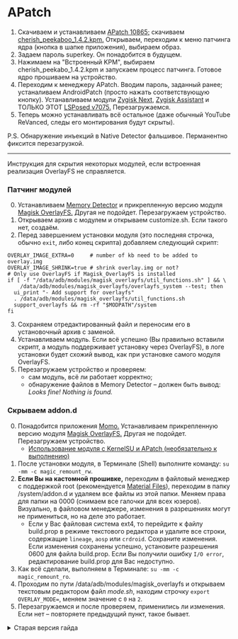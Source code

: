 # APatch
1. Скачиваем и устанавливаем [APatch 10865;](https://github.com/begoniacommunity/list/blob/files/apatch-stuff/APatch-10865.apk) скачиваем [cherish_peekaboo_1.4.2.kpm.](https://github.com/begoniacommunity/list/blob/files/apatch-stuff/cherish_peekaboo_1.4.2.kpm) Открываем, переходим к меню патчинга ядра (кнопка в шапке приложения), выбираем образ.
2. Задаем пароль superkey. Он понадобится в будущем.
3. Нажимаем на "Встроенный KPM", выбираем cherish_peekabo_1.4.2.kpm и запускаем процесс патчинга. Готовое ядро прошиваем на устройство.
4. Переходим к менеджеру APatch. Вводим пароль, заданный ранее; устаналиваем AndroidPatch (просто нажать соответствующую кнопку). Устанавливаем модули [Zygisk Next,](https://github.com/Dr-TSNG/ZygiskNext/releases/tag/v1.1.0) [Zygisk Assistant](https://github.com/snake-4/Zygisk-Assistant/) и ТОЛЬКО ЭТОТ [LSPosed v7075.](https://github.com/begoniacommunity/list/blob/files/apatch-stuff/LSPosed-v7075.zip) Перезагружаемся.
5. Теперь можно устанавливать всё остальное (даже обычный YouTube ReVanced, следы его монтирования будут скрыты).

P.S. Обнаружение инъекций в Native Detector фальшивое. Перманентно фиксится перезагрузкой.
___

Инструкция для скрытия некоторых модулей, если встроенная реализация OverlayFS не справляется.

### Патчинг модулей
0. Устанавливаем [Memory Detector](https://github.com/rushiranpise/detection/blob/main/MemoryDetector_2.1.0.apk) и прикрепленную версию модуля [Magisk OverlayFS.](https://github.com/begoniacommunity/list/blob/files/apatch-stuff/magisk-overlayfs-release_v3.2.2-fixed.zip) Другая не подойдет. Перезагружаем устройство.
1. Открываем архив с модулем и открываем customize.sh. Если такого нет, создаём.
2. Перед завершением установки модуля (это последняя строчка, обычно `exit`, либо конец скрипта) добавляем следующий скрипт:
```
OVERLAY_IMAGE_EXTRA=0     # number of kb need to be added to overlay.img
OVERLAY_IMAGE_SHRINK=true # shrink overlay.img or not?
# Only use OverlayFS if Magisk_OverlayFS is installed
if [ -f "/data/adb/modules/magisk_overlayfs/util_functions.sh" ] && \
    /data/adb/modules/magisk_overlayfs/overlayfs_system --test; then
  ui_print "- Add support for overlayfs"
  . /data/adb/modules/magisk_overlayfs/util_functions.sh
  support_overlayfs && rm -rf "$MODPATH"/system
fi
```

3. Сохраняем отредактированный файл и переносим его в установочный архив с заменой. 
4. Устанавливаем модуль. Если всё успешно (Вы правильно вставили скрипт, а модуль поддерживает установку через OverlayFS), в логе установки будет схожий вывод, как при установке самого модуля OverlayFS.
5. Перезагружаем устройство и проверяем:
   - сам модуль, всё ли работает корректно;
   - обнаружение файлов в Memory Detector – должен быть вывод: *Looks fine! Nothing is found.*

### Скрываем addon.d
0. Понадобится приложения [Momo.](https://github.com/apkunpacker/MagiskDetection/blob/main/Momo-v4.4.1.apk)
Устанавливаем прикрепленную версию модуля [Magisk OverlayFS.](https://github.com/begoniacommunity/list/blob/files/apatch-stuff/magisk-overlayfs-release_v3.2.2-fixed.zip) Другая не подойдет. Перезагружаем устройство.
   - [Использование модуля с KernelSU и APatch (необязательно к выполнению)](https://github.com/HuskyDG/magic_overlayfs#kernelsu-problem)
1. После установки модуля, в Терминале (Shell) выполните команду: `su -mm -c magic_remount_rw`.
2. **Если Вы на кастомной прошивке,** переходим в файловый менеджер с поддержкой root (рекомендуется [Material Files](https://github.com/zhanghai/MaterialFiles)), переходим в папку /system/addon.d и удаляем все файлы из этой папки. Меняем права для папки на 0000 (снимаем все галочки для всех юзеров). Визуально, в файловом менеджере, изменения в разрешениях могут не примениться, но на деле это работает.
   - Если у Вас файловая система ext4, то перейдите к файлу build.prop в режиме текстового редактора и удалите все строки, содержащие `lineage`, `aosp` или `crdroid`. Сохраните изменения. Если изменения сохранены успешно, установите разрешения 0600 для файла build.prop. Если Вы получили ошибку `I/O error`, редактирование build.prop для Вас недоступно.
3. Как всё сделали, выполняем в Терминале: `su -mm -c magic_remount_ro`.
4. Проходим по пути /data/adb/modules/magisk_overlayfs и открываем текстовым редактором файл *mode.sh*, находим строчку `export OVERLAY_MODE=`, меняем значение с `0` на `2`.
5. Перезагружаемся и после проверяем, применились ли изменения. Если нет – повторяете предыдущий пункт, такое бывает.

<details>

<summary>Старая версия гайда</summary>

## Получение root-прав
### Kitsune Mask (рекомендуется)
<sup>*форк Magisk, ранее Magisk Delta*</sup>

1. Используем [Kitsune Mask (app-release.apk).](https://github.com/HuskyDG/magisk-files/releases)
2. В настройках Kitsune Mask пересобираем приложение с рандомным именем пакета, включаем Zygisk и MagiskHide (ещё опционально можно включить биометрическую аутентификацию, для вашего удобства).
3. Настраиваем скрытие:
   * настроить Hide. В списке выбираем приложения, от которых нужно скрыть доступ к рут-правам.
   * использовать SuList. Включаем одноименную настройку, перезагружаемся. После, в списке выбираем приложения, которые будут иметь доступ к рут-правам и смогут их запросить.  
**Рекомендациия по использованию SuList: активировать опцию _только после_ установки (и настройки, если требуется) всех необходимых модулей.** В противном случае, установка любого модуля с собственными приложением (например, BCR или V4AFX) приведёт к бутлупу. При необходимости в любых изменениях с модулями (установка/удаление, обновление, изменение состояния), **_ОТКЛЮЧИТЕ SuList_**, перезагрузите устройство и только после вносите изменения. Затем SuList можно снова включить.
   
### KernelSU
1. Установите [KernelSU](https://kernelsu.org/) и его менеджер [любым доступным для вас способом.](https://kernelsu.org/guide/installation.html)
2. В KSU Менеджере установите модуль [Zygisk Next,](https://github.com/Dr-TSNG/ZygiskNext/releases) перезагрузитесь и в меню настроек модуля (кнопка "Открыть") включите опцию "Enforce Denylist". Перезагрузите устройство.
3. Перейдите во вкладку Суперпользователь и выберите приложения, которые должны иметь доступ к рут-правам. 

P.S. Вот и первый недостаток KernelSU – вы элементарно не можете скрыть менеджер root-прав, как это работает с пересборкой пакета в Magisk. Потому, здесь у вас есть два рабочих варианта: скрыть приложение менеджера KernelSU [с помощью Hide My Applist](#hide-my-applist-для-lsposed) или удалить его из системы, по необходимости обращаясь к функционалу менеджера через CLI `ksud`. Оставлять приложение в системе, никак не скрывая его, не рекомендуется – все (даже российские) банковские приложения распознают его в системе и блокируют свой функционал.  
**Совершенно никаких преимуществ у KSU перед Kitsune Mask нет.** Поэтому, если ваше устройство официально не поддерживается – даже не вздумайте запариваться с этой херней, оно совершенно не стоит вашего времени и нервов. Да и в любом случае, советую отдать предпочтение привычному и стабильному Magisk.

## Продвинутое скрытие сторонней прошивки, модулей и разблокированного загрузчика

<details>

<summary>Зачем всё это нужно?</summary>

Для корректного, стопроцентного сокрытия любых вмешательств в систему от самых привередливых приложений.  
И здесь нужно объяснить. Таких "привередливых" конечно, очень немного. Пока что. Сейчас, подавляющему большинству приложений, достаточно скрытых root-прав в Magisk Hide, чтобы они воспринимали устройство как безопасное и не резали функционал (или вовсе не запускались, как некоторые игры).  
На деле же Hide-ом дело не ограничивается, иные следы различных вмешательств в систему и девственность устройства по-прежнему видны всем приложениям, а как только их разработчики внедрят улучшенные проверки безопасности, «всё рухнет» – стоит только обновиться. Потому, здесь мы расскажем, как заранее позаботиться о том, чтобы наши модификации было невозможно обнаружить и избавить себя от потенциальных нежданных подвохов в будущем. Проще говоря, сейчас это всё – *для личного спокойствия,* но может сильно пригодится в самом недалёком будущем.

</details>

Рекомендации:  
1. ТОЛЬКО стоковые прошивки ИЛИ crDroid и подобные, где разработчиками предусмотрен спуфинг важных значений из build.prop, считываемых приложениями на предмет уровня безопасности сборки, непосредственно в самой прошивке "из коробки".  
Для хреновых прошивок, где этого не предусмотрено, существует модуль [Sensitive Props,](https://github.com/begoniacommunity/list/tree/magisk-modules#sensitive-props) по возможности подменяющий важные значения в некоторых строках (при том не модифицируя read-only строки, дабы избежать обнаружения Property Modified). Тем не менее, некоторые lineage-specific пропы могут быть по-прежнему доступными для чтения всем приложениям (это можно проверить в любой shell-оболочке без root-доступа, выполнив команду `getprop | grep 'lineage'` / или `'crdroid'`). На момент написания текста, эта проблема решена пока что лишь в Evolution X; этих пропов в принципе не существует на стоковых прошивках вендоров, поэтому они у нас в приоритете. Вы так же можете попробовать удалить их вручную, если это позволяет сделать файловая система на вашем девайсе.

### Инструкция
0. Имеем "чистую" от модулей систему с настроенным Kitsune Mask. Понадобятся приложения [Native Detector,](https://t.me/reveny1) [Native Test,](https://t.me/LSPosed/256) [Momo](https://github.com/apkunpacker/MagiskDetection/blob/main/Momo-v4.4.1.apk) и [Memory Detector.](https://github.com/rushiranpise/detection/blob/main/MemoryDetector_2.1.0.apk) От всех трёх четырёх скрываем root-права в Magisk Hide.
Устанавливаем ранее указанный модуль [Magisk OverlayFS.](https://github.com/HuskyDG/magic_overlayfs) Перезагружаем устройство.
   - Строго рекомендуется следовать [указанной выше инструкции](https://github.com/begoniacommunity/list/blob/main/list/android.md#kitsune-mask) с использованием Kitsune Mask.
   - OverlayFS на официальном Magisk идентичной версии (27.0) не работает!
   - [Использование модуля с KernelSU.](https://github.com/HuskyDG/magic_overlayfs#kernelsu-problem)
1. После установки модуля, в Терминале (Shell) выполните команду: `su -mm -c magic_remount_rw`.
2. **Если вы на кастомной прошивке,** переходим в файловый менеджер с поддержкой root (рекомендуется [Material Files](https://github.com/zhanghai/MaterialFiles)), переходим в папку /system/addon.d и удаляем файл(-ы) из этой папки. Меняем права для папки на 0000 (снимаем все галочки для всех юзеров). Визуально, в файловом менеджере, изменения в разрешениях могут не примениться, но на деле это работает.  
   - Если у вас файловая система ext4: перейдите к файлу build.prop в режиме текстового редактора и удалите все строки, содержащие `lineage`, `aosp` или `crdroid`. Сохраните изменения. Если изменения сохранены успешно, установите разрешения 0600 для файла build.prop. Если вы получили ошибку `I/O error`, редактирование build.prop для вас недоступно.
   - Дополнительно, если в этом есть необходимость, измените в файловой системе то, что хотели.
3. Как всё сделали, выполняем в Терминале: `su -mm -c magic_remount_ro`.
4. Проходим по пути /data/adb/modules/magisk_overlayfs и открываем текстовым редактором файл *mode.sh*, находим строчку `export OVERLAY_MODE=`, меняем значение с `0` на `2`.
5. Перезагружаемся и после проверяем, применились ли изменения. Если нет – повторяете предыдущий пункт, такое бывает.

Переходим в Native Detector – среди вывода обнаружений должно быть только приложение Native Test (да, такой вот тупизм). В приложении Native Test вывод должен быть Normal.  
Переходим в Momo – местный вывод должен ограничиться максимум двумя обнаружениями: "Device running a custom ROM" и/или "Bootloader unlocked". Первое – результат невозможности скрытия lineage/aosp-specific строк, [второе в объяснении не нуждается](#блокируем-загрузчик--скрываем-разблокированный) (только если вы не заблокировали загрузчик с использованием avbroot, тогда это обнаружение **ложное**). Если будет что-то про режим дебаггинга, это отладка по USB, игнорируем.  
В Memory Detector должен быть вывод *Looks fine! Nothing is found.*

### Патчинг модулей
>
> [!IMPORTANT]
> Этот метод может не работать с хардкоднутыми модулями вроде Systemless BiTGApps. Для модулей, ничего не добавляющих/меняющих в системе и системных файлах соответственно (например, Play Integrity Fix или Zygisk Detach), эта процедура не требуется.

[Список модулей для Magisk можно найти здесь.](https://github.com/begoniacommunity/list/blob/main/list/android.md#%D0%BC%D0%BE%D0%B4%D1%83%D0%BB%D0%B8-%D0%B4%D0%BB%D1%8F-magisk)

1. Открываем архив с модулем и проходим по пути /META-INF/com/google/android, открываем текстовым редактором файл update-binary.
2. Перед завершением установки модуля (это последняя строчка, обычно `exit`) добавляем следующий скрипт:
```
OVERLAY_IMAGE_EXTRA=0     # number of kb need to be added to overlay.img
OVERLAY_IMAGE_SHRINK=true # shrink overlay.img or not?

# Only use OverlayFS if Magisk_OverlayFS is installed
if [ -f "/data/adb/modules/magisk_overlayfs/util_functions.sh" ] && \
    /data/adb/modules/magisk_overlayfs/overlayfs_system --test; then
  ui_print "- Add support for overlayfs"
  . /data/adb/modules/magisk_overlayfs/util_functions.sh
  support_overlayfs && rm -rf "$MODPATH"/system
fi
```
Если возникли проблемы с добавлением скрипта (например, строка завершения установки в update-binary вовсе отсутствует), добавьте его в customize.sh или install.sh.

3. Сохраняем отредактированный файл и переносим его в установочный архив с заменой. 
4. Устанавливаем модуль. Если всё успешно (вы правильно вставили скрипт, а модуль поддерживает установку через OverlayFS), в логе установки будет схожий вывод, как при установке самого модуля OverlayFS. 
5. Перезагружаем устройство и проверяем:
   - сам модуль, всё ли работает корректно;
   - обнаружение файлов в Memory Detector – должен быть вывод *Looks fine! Nothing is found.*
   
## [LSPosed Mod](https://drive.google.com/file/d/1-vxugvuG1J5ZMySv7MVbr6QrvNhfERFa/view?usp=drivesdk)
<sup>*(ссылка на скачивание в заголовке)*</sup>

>
> [!NOTE]
> 🎉 Проблема с обнаружением LSPosed и его инъекций приложениями 	– частично решена. По ссылке выше размещена сборка с отключенным логгированием (да, именно это послужило палевной причиной многострадального "evil service" в детекторах). Отныне можно спокойно использовать модули, производящие инъекции в системный фреймворк, интерфейс системы и др. "системное", а так же в приложения без проверок root-доступа (или не ограничивающие функционал в таковом случае соответственно). Эти модули и инъекции, как и само наличие активного LSPosed в системе, не могут быть обнаружены другими приложениями, в том числе различными "root-чекерами".  
> ___
> ℹ️ По-прежнему могут быть траблы с инъекцией отдельных модулей в редчайший набор приложений с ультимативным уровнем проверок. Как правило, такой юзкейс почти не встречается или вовсе не имеет смысла. Скорее всего, это вас никак не затронет. Важно подметить, что, например, модули Hide My Applist или Disable FLAG_SECURE, не требуют встраивания в какое-либо конкретное приложение (при том работают со всеми приложениями в системе) – они инъецируются через фреймворк, потому тоже остаются необнаруживаемыми.

С недавних пор разработка оригинального LSPosed была заброшена его автором. Спустя несколько месяцев нашелся энтузиаст, взявший на себя дальнейшее развитие уже своего форка. Теперь можно ставить в том числе и на Android 14 QPR2. 

[Список модулей для LSPosed можно найти здесь.](https://github.com/begoniacommunity/list/blob/main/list/android.md#%D0%BC%D0%BE%D0%B4%D1%83%D0%BB%D0%B8-%D0%B4%D0%BB%D1%8F-lsposed)

### [Hide My Applist для LSPosed](https://github.com/Dr-TSNG/Hide-My-Applist/releases)
<sup>*(ссылка на скачивание в заголовке)*</sup>

1. Скачиваем и устанавливаем Hide My Applist, перезагружаем устройство.  
2. Проходим в LSPosed → Модули → активируем Hide My Applist (автоматически поставится галочка на Системный фреймворк). Перезагружаем устройство.  
3. Заходим в Hide My Applist, убеждаемся, что модуль активирован и системная служба работает. Переходим в Управление шаблонами → Создать шаблон с чёрным списком → выбираем всё, что нужно скрыть. Добавляем название для шаблона и сохраняем его.  
4. Возвращаемся в главное меню и открываем Управление приложениями. Там находите приложения, от которых нужно что-то скрыть. В меню каждого из них включаете скрытие и применяете созданный ранее шаблон (первый пункт в разделе "Конфигурация шаблонов").  

## Аккуратно инжектим ReVanced в оригинальный YouTube
> [!WARNING]
> Откровенно говоря – пока что очень спорное решение с root-версией Ютуба.  
> Да, действительно, следы монтирования модуля исчезнут, но пользоваться такой связкой очень проблематично: во-первых, холодный старт приложения становится в 2-3 раза дольше, чем обычно; во-вторых, при переходе в приложение YouTube через ссылку, запускается обычное, немодифицированное приложение (то есть без инжекта). Решать вам.  

>
> [!TIP]
> Если хотите идеальное и безболезненное скрытие, всегда есть альтернатива в виде [non-root версии ReVanced Extended.](https://github.com/MatadorProBr/revanced-extended-magisk-module/releases) 

1. Скачиваем и устанавливаем модуль [Zygisk Proc Injection,](https://github.com/HuskyDG/magic_proc_monitor) перезагружаем устройство.
2. Теперь скачиваем и устанавливаем [версию оригинального YouTube,](https://www.apkmirror.com/apk/google-inc/youtube/) которая уже используется в качестве базы для [сборки ReVanced Extended.](https://github.com/MatadorProBr/revanced-extended-magisk-module/releases) Скачиваем соответствующую root-версию.
3. Скачиваем модуль [YT Revanced Inject:](https://t.me/pixelifysupport/124919)
   1) Открываем архив с модулем и редактируем файл `module.prop`: меняем `version=` с `18.45.43` на версию выбранного вами клиента YouTube (например, `19.07.43`).
   2) Открываем ранее скачанный архив root-версии ReVanced Extended и достаём из него base.apk → переименовываем в revanced.apk и переносим с заменой в архив с модулем YT Revanced Inject.
4) Сохраняем все изменения и устанавливаем модуль.

## Блокируем загрузчик / скрываем разблокированный
На устройствах Google Pixel можно заблокировать загрузчик с установленной неофициальной прошивкой (и даже с root-правами). Это возможно и на других устройствах, поддерживающих кастомную подпись AVB (avb_custom_key) – с помощью программы [avbroot.](https://github.com/chenxiaolong/avbroot/blob/master/README.ru.md) Такая, самоподписная блокировка, не поможет пройти Strong-сертификацию в Play Integrity, но для редчайшего набора приложений, проверяющих статус блокировки и уровень доверия загрузчика, её будет достаточно.  
Для других устройств есть менее надёжный (а точнее частично рабочий) метод с модулем [BootloaderSpoofer](https://github.com/chiteroman/BootloaderSpoofer) под LSPosed. Активируйте его для приложений, обнаруживающих разблокированный загрузчик. Есть вероятность, что это поможет (например, помогает с root-чекером Momo и некоторыми играми).
</details>

